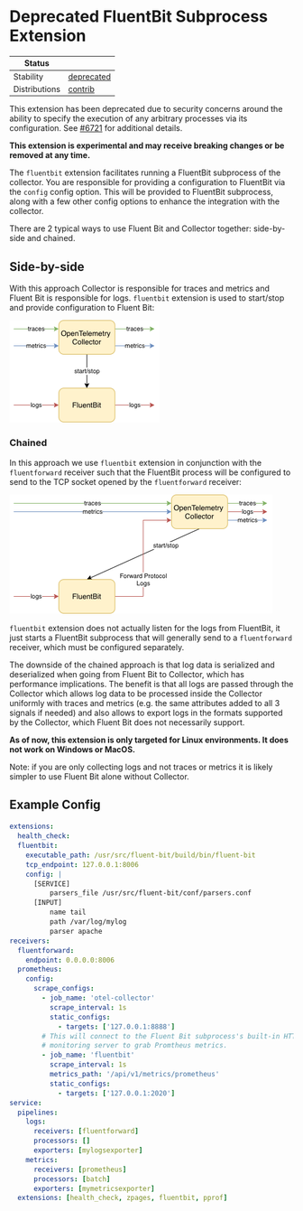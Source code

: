 # Deprecated FluentBit Subprocess Extension

| Status                   |                   |
| ------------------------ |-------------------|
| Stability                | [deprecated]      |
| Distributions            | [contrib]         |

This extension has been deprecated due to security concerns around the ability to specify the execution of
any arbitrary processes via its configuration. See [#6721](https://github.com/open-telemetry/opentelemetry-collector-contrib/issues/6721) for additional details.

**This extension is experimental and may receive breaking changes or be removed
at any time.**

The `fluentbit` extension facilitates running a FluentBit subprocess of the
collector. You are responsible for providing a configuration to FluentBit via the `config`
config option.  This will be provided to FluentBit subprocess, along with a few other
config options to enhance the integration with the collector.       

There are 2 typical ways to use Fluent Bit and Collector together: side-by-side
and chained.

## Side-by-side

With this approach Collector is responsible for traces and metrics and
Fluent Bit is responsible for logs. `fluentbit` extension is used to start/stop and
provide configuration to Fluent Bit:

![Side by side](images/sidebyside.png)

### Chained

In this approach we use `fluentbit` extension in conjunction with the `fluentforward`
receiver such that the FluentBit process will be configured to send to the
TCP socket opened by the `fluentforward` receiver:

![Side by side](images/chained.png)

`fluentbit` extension does not actually listen for the logs from FluentBit, 
it just starts a FluentBit subprocess that will generally send to a `fluentforward` 
receiver, which must be configured separately.

The downside of the chained approach is that log data is serialized and deserialized
when going from Fluent Bit to Collector, which has performance implications. The benefit
is that all logs are passed through the Collector which allows log data to be processed
inside the Collector uniformly with traces and metrics (e.g. the same attributes added
to all 3 signals if needed) and also allows to export logs in the formats supported
by the Collector, which Fluent Bit does not necessarily support.

**As of now, this extension is only targeted for Linux environments.  It does not
work on Windows or MacOS.**

Note: if you are only collecting logs and not traces or metrics it is likely simpler
to use Fluent Bit alone without Collector.

## Example Config

```yaml
extensions:
  health_check:
  fluentbit:
    executable_path: /usr/src/fluent-bit/build/bin/fluent-bit
    tcp_endpoint: 127.0.0.1:8006
    config: |
      [SERVICE]
          parsers_file /usr/src/fluent-bit/conf/parsers.conf
      [INPUT]
          name tail
          path /var/log/mylog
          parser apache
receivers:
  fluentforward:
    endpoint: 0.0.0.0:8006
  prometheus:
    config:
      scrape_configs:
        - job_name: 'otel-collector'
          scrape_interval: 1s
          static_configs:
            - targets: ['127.0.0.1:8888']
        # This will connect to the Fluent Bit subprocess's built-in HTTP
        # monitoring server to grab Promtheus metrics.
        - job_name: 'fluentbit'
          scrape_interval: 1s
          metrics_path: '/api/v1/metrics/prometheus'
          static_configs:
            - targets: ['127.0.0.1:2020']
service:
  pipelines:
    logs:
      receivers: [fluentforward]
      processors: []
      exporters: [mylogsexporter]
    metrics:
      receivers: [prometheus]
      processors: [batch]
      exporters: [mymetricsexporter]
  extensions: [health_check, zpages, fluentbit, pprof]
```

[deprecated]:https://github.com/open-telemetry/opentelemetry-collector#deprecated
[contrib]:https://github.com/open-telemetry/opentelemetry-collector-releases/tree/main/distributions/otelcol-contrib
